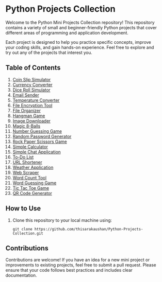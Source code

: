 # Python Projects Collection

Welcome to the Python Mini Projects Collection repository! This repository contains a variety of small and beginner-friendly Python projects that cover different areas of programming and application development.

Each project is designed to help you practice specific concepts, improve your coding skills, and gain hands-on experience. Feel free to explore and try out any of the projects that interest you.

## Table of Contents

1. [Coin Slip Simulator](https://github.com/thisarakaushan/Python-Projects-Collection/blob/main/Coin%20Flip%20Simulator.ipynb)
2. [Currency Converter](https://github.com/thisarakaushan/Python-Projects-Collection/blob/main/Currency%20Converter.ipynb)
3. [Dice Roll Simulator](https://github.com/thisarakaushan/Python-Projects-Collection/blob/main/Dice%20Roll%20Simulator.ipynb)
4. [Email Sender](https://github.com/thisarakaushan/Python-Projects-Collection/blob/main/Email%20Sender.ipynb)
5. [Temperature Converter](https://github.com/thisarakaushan/Python-Projects-Collection/blob/main/Fahrenheit%20to%20Celsius%20Converter.ipynb)
6. [File Encryption Tool](https://github.com/thisarakaushan/Python-Projects-Collection/blob/main/File%20Encryption%20Tool.ipynb)
7. [File Organizer](https://github.com/thisarakaushan/Python-Projects-Collection/blob/main/File%20Organizer.ipynb)
8. [Hangman Game](https://github.com/thisarakaushan/Python-Projects-Collection/blob/main/Hangman%20Game.ipynb)
9. [Image Downloader](https://github.com/thisarakaushan/Python-Projects-Collection/blob/main/Image%20Downloader.ipynb)
10. [Magic 8-Balls](https://github.com/thisarakaushan/Python-Projects-Collection/blob/main/Magic%208-Ball.ipynb)
11. [Number Guessing Game](https://github.com/thisarakaushan/Python-Projects-Collection/blob/main/Number%20Guessing%20Game.ipynb)
12. [Random Password Generator](https://github.com/thisarakaushan/Python-Projects-Collection/blob/main/Random%20Password%20Generator.ipynb)
13. [Rock Paper Scissors Game](https://github.com/thisarakaushan/Python-Projects-Collection/blob/main/Rock%20Paper%20Scissors.ipynb)
14. [Simple Calculator](https://github.com/thisarakaushan/Python-Projects-Collection/blob/main/Simple%20Calculator.ipynb)
15. [Simple Chat Application](https://github.com/thisarakaushan/Python-Projects-Collection/blob/main/Simple%20Chat%20Application.ipynb)
16. [To-Do List](https://github.com/thisarakaushan/Python-Projects-Collection/blob/main/To-do%20list%20application.ipynb)
17. [URL Shortener](https://github.com/thisarakaushan/Python-Projects-Collection/blob/main/URL%20Shortener.ipynb)
18. [Weather Application](https://github.com/thisarakaushan/Python-Projects-Collection/tree/main/Weather%20Application)
19. [Web Scraper](https://github.com/thisarakaushan/Python-Projects-Collection/tree/main/Web%20Scraper)
20. [Word Count Tool](https://github.com/thisarakaushan/Python-Projects-Collection/blob/main/Word%20Count%20Tool.ipynb)
21. [Word Guessing Game](https://github.com/thisarakaushan/Python-Projects-Collection/tree/main/Word%20Guessing%20Game)
22. [Tic  Tac Toe Game](https://github.com/thisarakaushan/Python-Projects-Collection/tree/main/Tic%20%20Tac%20Toe%20Game)
23. [QR Code Generator](https://github.com/thisarakaushan/Python-Projects-Collection/tree/main/QR%20Code%20Generator)

## How to Use

1. Clone this repository to your local machine using:

    ```git clone https://github.com/thisarakaushan/Python-Projects-Collection.git```

## Contributions

Contributions are welcome! If you have an idea for a new mini project or improvements to existing projects, feel free to submit a pull request. Please ensure that your code follows best practices and includes clear documentation.
